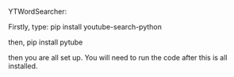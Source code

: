 YTWordSearcher:

Firstly, type: 
pip install youtube-search-python

then,
pip install pytube

then you are all set up.
You will need to run the code after this is all installed.
